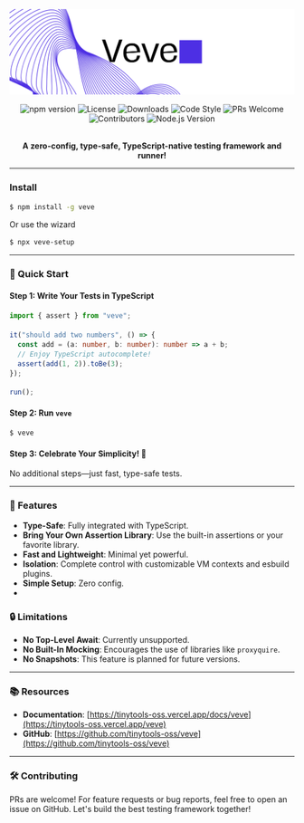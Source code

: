 ![Veve Banner](./assets/banner.png)

<div align="center">
  <img src="https://img.shields.io/npm/v/veve" alt="npm version">
  <img src="https://img.shields.io/npm/l/veve" alt="License">
  <img src="https://img.shields.io/npm/dm/veve" alt="Downloads">
  <img src="https://img.shields.io/badge/code_style-eslint-brightgreen" alt="Code Style">
  <img src="https://img.shields.io/badge/PRs-welcome-brightgreen.svg" alt="PRs Welcome">
  <img src="https://img.shields.io/github/contributors/tinytools-oss/veve" alt="Contributors">
  <img src="https://img.shields.io/node/v/veve" alt="Node.js Version">
  <br />
  <br />
  <p><strong>A zero-config, type-safe, TypeScript-native testing framework and runner!</strong></p>
</div>

---

### Install

```bash
$ npm install -g veve
```

Or use the wizard

```bash
$ npx veve-setup
```

---

### 🚀 Quick Start

#### Step 1: Write Your Tests in TypeScript

```typescript
import { assert } from "veve";

it("should add two numbers", () => {
  const add = (a: number, b: number): number => a + b;
  // Enjoy TypeScript autocomplete!
  assert(add(1, 2)).toBe(3);
});

run();
```

#### Step 2: Run `veve`

```bash
$ veve
```

#### Step 3: Celebrate Your Simplicity! 🎉

No additional steps—just fast, type-safe tests.

---

### 🌟 Features

- **Type-Safe**: Fully integrated with TypeScript.
- **Bring Your Own Assertion Library**: Use the built-in assertions or your favorite library.
- **Fast and Lightweight**: Minimal yet powerful.
- **Isolation**: Complete control with customizable VM contexts and esbuild plugins.
- **Simple Setup**: Zero config.
-

### 🔒 Limitations

- **No Top-Level Await**: Currently unsupported.
- **No Built-In Mocking**: Encourages the use of libraries like `proxyquire`.
- **No Snapshots**: This feature is planned for future versions.

---

### 📚 Resources

- **Documentation**: [https://tinytools-oss.vercel.app/docs/veve](https://tinytools-oss.vercel.app/veve)
- **GitHub**: [https://github.com/tinytools-oss/veve](https://github.com/tinytools-oss/veve)

---

### 🛠 Contributing

PRs are welcome! For feature requests or bug reports, feel free to open an issue on GitHub. Let's build the best testing framework together!
